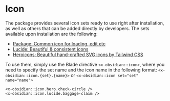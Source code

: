 # Icon

The package provides several icon sets ready to use right after installation, as well as others that can be added directly by developers. The sets available upon installation are the following:

* [Package: Common icon for loading, edit etc](https://github.com/emkcloud/obsidian-ui)
* [Lucide: Beautiful & consistent icons](https://lucide.dev/)
* [Heroicons: Beautiful hand-crafted SVG icons by Tailwind CSS](https://heroicons.com/)

To use them, simply use the Blade directive `<x-obsidian::icon>`, where you need to specify the set name and the icon name in the following format: `<x-obsidian::icon.{set}.{name}>` or `<x-obsidian::icon set="set" name="name">`

```blade
<x-obsidian::icon.hero.check-circle /> 
<x-obsidian::icon.lucide.baggage-claim />
```